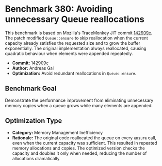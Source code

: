 # Benchmark 380: Avoiding unnecessary Queue reallocations

This benchmark is based on Mozilla's TraceMonkey JIT commit [142909c](https://github.com/mozilla/gecko-dev/commit/142909c3ddb74f236e5c2f4b186d31439dba2fc0).
The patch modified `Queue::ensure` to skip reallocation when the current
capacity already satisfies the requested size and to grow the buffer exponentially.
The original implementation always reallocated, causing quadratic behaviour
when elements were appended repeatedly.

- **Commit:** [142909c](https://github.com/mozilla/gecko-dev/commit/142909c3ddb74f236e5c2f4b186d31439dba2fc0)
- **Author:** Andreas Gal
- **Optimization:** Avoid redundant reallocations in `Queue::ensure`.

## Benchmark Goal

Demonstrate the performance improvement from eliminating unnecessary memory
copies when a queue grows while many elements are appended.

## Optimization Type

- **Category:** Memory Management Inefficiency
- **Rationale:** The original code reallocated the queue on every `ensure` call,
  even when the current capacity was sufficient. This resulted in repeated memory
  allocations and copies. The optimized version checks the capacity and doubles
  it only when needed, reducing the number of allocations dramatically.
